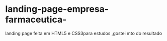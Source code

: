 # landing-page-empresa-farmaceutica-
landing page feita em HTML5 e CSS3para estudos ,gostei mto do resultado
